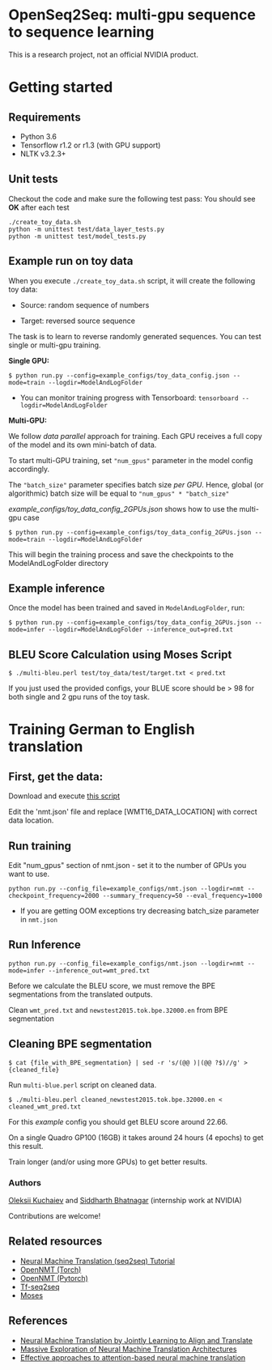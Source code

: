 # OpenSeq2Seq: multi-gpu sequence to sequence learning
This is a research project, not an official NVIDIA product.

# Getting started

## Requirements
* Python 3.6
* Tensorflow r1.2 or r1.3 (with GPU support)
* NLTK v3.2.3+

## Unit tests
Checkout the code and make sure the following test pass:
You should see **OK** after each test
```
./create_toy_data.sh
python -m unittest test/data_layer_tests.py
python -m unittest test/model_tests.py
```

## Example run on toy data
When you execute ```./create_toy_data.sh``` script, it will create the following toy data:

* Source: random sequence of numbers

* Target: reversed source sequence

The task is to learn to reverse randomly generated sequences. You can test single or multi-gpu training.

**Single GPU:**
```
$ python run.py --config=example_configs/toy_data_config.json --mode=train --logdir=ModelAndLogFolder
```
* You can monitor training progress with Tensorboard: ```tensorboard --logdir=ModelAndLogFolder```


**Multi-GPU:**

We follow *data parallel* approach for training. Each GPU receives a full copy of the model and its own mini-batch of data.

To start multi-GPU training, set ```"num_gpus"``` parameter in the model config accordingly.

The ```"batch_size"``` parameter specifies batch size *per GPU*. Hence, global (or algorithmic) batch size will be equal to ```"num_gpus" * "batch_size"```

*example_configs/toy_data_config_2GPUs.json* shows how to use the multi-gpu case

```
$ python run.py --config=example_configs/toy_data_config_2GPUs.json --mode=train --logdir=ModelAndLogFolder
```

This will begin the training process and save the checkpoints to the ModelAndLogFolder directory

## Example inference
Once the model has been trained and saved in ``ModelAndLogFolder``, run:
```
$ python run.py --config=example_configs/toy_data_config_2GPUs.json --mode=infer --logdir=ModelAndLogFolder --inference_out=pred.txt
```

## BLEU Score Calculation using Moses Script
```
$ ./multi-bleu.perl test/toy_data/test/target.txt < pred.txt
```
If you just used the provided configs, your BLUE score should be > 98 for both single and 2 gpu runs of the toy task.

# Training German to English translation

## First, get the data:
Download and execute [this script](https://github.com/google/seq2seq/blob/master/bin/data/wmt16_en_de.sh)

Edit the 'nmt.json' file and replace [WMT16_DATA_LOCATION] with correct data location.

## Run training
Edit "num_gpus" section of nmt.json - set it to the number of GPUs you want to use.
```
python run.py --config_file=example_configs/nmt.json --logdir=nmt --checkpoint_frequency=2000 --summary_frequency=50 --eval_frequency=1000
```
* If you are getting OOM exceptions try decreasing batch_size parameter in ```nmt.json```

## Run Inference
```
python run.py --config_file=example_configs/nmt.json --logdir=nmt --mode=infer --inference_out=wmt_pred.txt
```

Before we calculate the BLEU score, we must remove the BPE segmentations from the translated outputs.

Clean ```wmt_pred.txt``` and ```newstest2015.tok.bpe.32000.en``` from BPE segmentation

## Cleaning BPE segmentation
```
$ cat {file_with_BPE_segmentation} | sed -r 's/(@@ )|(@@ ?$)//g' > {cleaned_file}
```

Run ```multi-blue.perl``` script on cleaned data.
```
$ ./multi-bleu.perl cleaned_newstest2015.tok.bpe.32000.en < cleaned_wmt_pred.txt
```
For this *example* config you should get BLEU score around 22.66.

On a single Quadro GP100 (16GB) it takes around 24 hours (4 epochs) to get this result.

Train longer (and/or using more GPUs) to get better results.

### Authors
[Oleksii Kuchaiev](https://github.com/okuchaiev) and [Siddharth Bhatnagar](https://github.com/siddharthbhatnagar) (internship work at NVIDIA)

Contributions are welcome!

## Related resources
* [Neural Machine Translation (seq2seq) Tutorial](https://github.com/tensorflow/nmt)
* [OpenNMT (Torch)](http://opennmt.net/)
* [OpenNMT (Pytorch)](https://github.com/OpenNMT/OpenNMT-py)
* [Tf-seq2seq](https://github.com/google/seq2seq)
* [Moses](http://www.statmt.org/moses/)

## References
* [Neural Machine Translation by Jointly Learning to Align and Translate](https://arxiv.org/abs/1409.0473)
* [Massive Exploration of Neural Machine Translation Architectures](https://arxiv.org/abs/1703.03906)
* [Effective approaches to attention-based neural machine translation](https://arxiv.org/abs/1508.04025)

